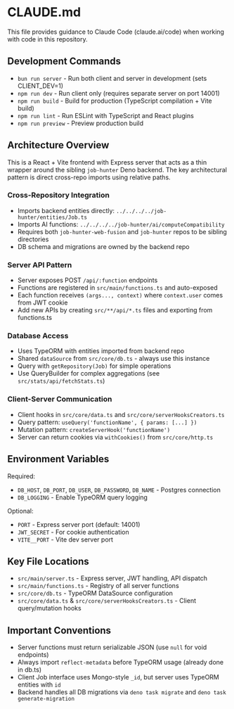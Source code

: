 # CLAUDE.md

This file provides guidance to Claude Code (claude.ai/code) when working with code in this repository.

## Development Commands

- `bun run server` - Run both client and server in development (sets CLIENT_DEV=1)
- `npm run dev` - Run client only (requires separate server on port 14001)  
- `npm run build` - Build for production (TypeScript compilation + Vite build)
- `npm run lint` - Run ESLint with TypeScript and React plugins
- `npm run preview` - Preview production build

## Architecture Overview

This is a React + Vite frontend with Express server that acts as a thin wrapper around the sibling `job-hunter` Deno backend. The key architectural pattern is direct cross-repo imports using relative paths.

### Cross-Repository Integration
- Imports backend entities directly: `../../../../job-hunter/entities/Job.ts`
- Imports AI functions: `../../../../job-hunter/ai/computeCompatibility`  
- Requires both `job-hunter-web-fusion` and `job-hunter` repos to be sibling directories
- DB schema and migrations are owned by the backend repo

### Server API Pattern
- Server exposes POST `/api/:function` endpoints
- Functions are registered in `src/main/functions.ts` and auto-exposed
- Each function receives `(args..., context)` where `context.user` comes from JWT cookie
- Add new APIs by creating `src/**/api/*.ts` files and exporting from functions.ts

### Database Access
- Uses TypeORM with entities imported from backend repo
- Shared `dataSource` from `src/core/db.ts` - always use this instance
- Query with `getRepository(Job)` for simple operations
- Use QueryBuilder for complex aggregations (see `src/stats/api/fetchStats.ts`)

### Client-Server Communication  
- Client hooks in `src/core/data.ts` and `src/core/serverHooksCreators.ts`
- Query pattern: `useQuery('functionName', { params: [...] })`  
- Mutation pattern: `createServerHook('functionName')`
- Server can return cookies via `withCookies()` from `src/core/http.ts`

## Environment Variables

Required:
- `DB_HOST`, `DB_PORT`, `DB_USER`, `DB_PASSWORD`, `DB_NAME` - Postgres connection
- `DB_LOGGING` - Enable TypeORM query logging

Optional:
- `PORT` - Express server port (default: 14001)
- `JWT_SECRET` - For cookie authentication  
- `VITE__PORT` - Vite dev server port

## Key File Locations

- `src/main/server.ts` - Express server, JWT handling, API dispatch
- `src/main/functions.ts` - Registry of all server functions  
- `src/core/db.ts` - TypeORM DataSource configuration
- `src/core/data.ts` & `src/core/serverHooksCreators.ts` - Client query/mutation hooks

## Important Conventions

- Server functions must return serializable JSON (use `null` for void endpoints)
- Always import `reflect-metadata` before TypeORM usage (already done in db.ts)
- Client Job interface uses Mongo-style `_id`, but server uses TypeORM entities with `id`
- Backend handles all DB migrations via `deno task migrate` and `deno task generate-migration`
